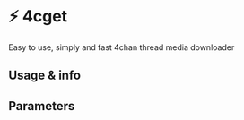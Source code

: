 # ⚡ 4cget

Easy to use, simply and fast 4chan thread media downloader 

## Usage & info

## Parameters
